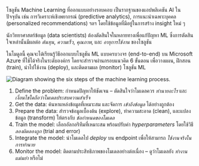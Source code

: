 
โซลูชัน Machine Learning ที่ออกแบบอย่างรอบคอบ เป็นรากฐานของแอปพลิเคชัน AI ในปัจจุบัน เช่น การวิเคราะห์เชิงพยากรณ์ (predictive analytics), การแนะนำเฉพาะบุคคล (personalized recommendations) ฯลฯ โดยใช้ข้อมูลที่มีอยู่ในการสร้าง insight ใหม่ ๆ

นักวิทยาศาสตร์ข้อมูล (data scientists) ต้องตัดสินใจในหลายทางเพื่อแก้ปัญหา ML ซึ่งการตัดสินใจเหล่านั้นมีผลต่อ *ต้นทุน*, *ความเร็ว*, *คุณภาพ*, และ *อายุการใช้งาน* ของโซลูชัน

ในโมดูลนี้ คุณจะได้เรียนรู้วิธีออกแบบโซลูชัน ML แบบครบวงจร (end-to-end) บน Microsoft Azure ที่ใช้ได้จริงในระดับองค์กร โดยจะสำรวจผ่านกรอบแนวคิด 6 ขั้นตอน เพื่อวางแผน, ฝึกสอน (train), นำไปใช้งาน (deploy), และติดตามผล (monitor) โซลูชัน ML

![Diagram showing the six steps of the machine learning process.](https://learn.microsoft.com/en-us/training/wwl-data-ai/design-machine-learning-model-training-solution/media/machine-learning-process.png)

1. Define the problem: กำหนดปัญหาให้ชัดเจน – ตัดสินใจว่าโมเดลควร *ทำนายอะไร* และ *เงื่อนไขใดถือว่าโมเดลประสบความสำเร็จ*
2. Get the data: ค้นหาแหล่งข้อมูลที่เหมาะสม และจัดการ *เข้าถึงข้อมูล* ได้อย่างถูกต้อง
3. Prepare the data: สำรวจข้อมูลเบื้องต้น (explore), ทำความสะอาด (clean), และแปลงข้อมูล (transform) ให้ตรงกับ *ข้อกำหนดของโมเดล*
4. Train the model: เลือกอัลกอริทึมที่เหมาะสม พร้อมปรับค่า *hyperparameters* โดยใช้วิธี *ลองผิดลองถูก* (trial and error)
5. Integrate the model: นำโมเดลไป *deploy* บน endpoint เพื่อให้สามารถ *ใช้งานจริงในการทำนาย*
6. Monitor the model: ติดตามประสิทธิภาพของโมเดลอย่างต่อเนื่อง – ดูว่าโมเดลยัง *ทำงานแม่นยำ* หรือไม่